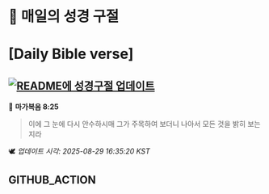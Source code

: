 # 🙏 매일의 성경 구절
# [Daily Bible verse]
## [![README에 성경구절 업데이트](https://github.com/DONGSUKA/first_test/actions/workflows/update-readme-bible.yml/badge.svg)](https://github.com/DONGSUKA/first_test/actions/workflows/update-readme-bible.yml)
<!-- START_BIBLE_VERSE -->
📖 **마가복음 8:25**
> 이에 그 눈에 다시 안수하시매 그가 주목하여 보더니 나아서 모든 것을 밝히 보는지라

🕊️ _업데이트 시각: 2025-08-29 16:35:20 KST_
  <!-- END_BIBLE_VERSE -->
## GITHUB_ACTION
